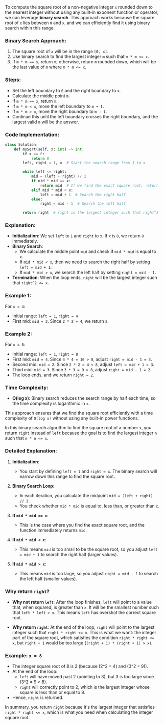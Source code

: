 To compute the square root of a non-negative integer `x` rounded down to the nearest integer without using any built-in exponent function or operator, we can leverage **binary search**. This approach works because the square root of `x` lies between `0` and `x`, and we can efficiently find it using binary search within this range.

### Binary Search Approach:
1. The square root of `x` will be in the range `[0, x]`.
2. Use binary search to find the largest integer `m` such that `m * m <= x`.
3. If `m * m == x`, return `m`; otherwise, return `m` rounded down, which will be the last value of `m` where `m * m <= x`.

### Steps:
- Set the left boundary to `0` and the right boundary to `x`.
- Calculate the middle point `m`.
- If `m * m == x`, return `m`.
- If `m * m < x`, move the left boundary to `m + 1`.
- If `m * m > x`, move the right boundary to `m - 1`.
- Continue this until the left boundary crosses the right boundary, and the largest valid `m` will be the answer.

### Code Implementation:

```python
class Solution:
    def mySqrt(self, x: int) -> int:
        if x == 0:
            return 0
        left, right = 1, x  # Start the search range from 1 to x

        while left <= right:
            mid = (left + right) // 2
            if mid * mid == x:
                return mid  # If we find the exact square root, return it
            elif mid * mid < x:
                left = mid + 1  # Search the right half
            else:
                right = mid - 1  # Search the left half

        return right  # right is the largest integer such that right^2 <= x
```

### Explanation:
- **Initialization**: We set `left` to `1` and `right` to `x`. If `x` is `0`, we return `0` immediately.
- **Binary Search**:
  - We calculate the middle point `mid` and check if `mid * mid` is equal to `x`.
  - If `mid * mid < x`, then we need to search the right half by setting `left = mid + 1`.
  - If `mid * mid > x`, we search the left half by setting `right = mid - 1`.
- **Termination**: When the loop ends, `right` will be the largest integer such that `right^2 <= x`.

### Example 1:
For `x = 4`:
- Initial range: `left = 1`, `right = 4`
- First mid: `mid = 2`. Since `2 * 2 = 4`, we return `2`.

### Example 2:
For `x = 8`:
- Initial range: `left = 1`, `right = 8`
- First mid: `mid = 4`. Since `4 * 4 = 16 > 8`, adjust `right = mid - 1 = 3`.
- Second mid: `mid = 2`. Since `2 * 2 = 4 < 8`, adjust `left = mid + 1 = 3`.
- Third mid: `mid = 3`. Since `3 * 3 = 9 > 8`, adjust `right = mid - 1 = 2`.
- The loop ends, and we return `right = 2`.

### Time Complexity:
- **O(log x)**: Binary search reduces the search range by half each time, so the time complexity is logarithmic in `x`.

This approach ensures that we find the square root efficiently with a time complexity of `O(log x)` without using any built-in power functions.


In this binary search algorithm to find the square root of a number `x`, you return `right` instead of `left` because the goal is to find the largest integer `n` such that `n * n <= x`.

### Detailed Explanation:

1. **Initialization**:
   - You start by defining `left = 1` and `right = x`. The binary search will narrow down this range to find the square root.

2. **Binary Search Loop**:
   - In each iteration, you calculate the midpoint `mid = (left + right) // 2`.
   - You check whether `mid * mid` is equal to, less than, or greater than `x`.

3. **If `mid * mid == x`**:
   - This is the case where you find the exact square root, and the function immediately returns `mid`.

4. **If `mid * mid < x`**:
   - This means `mid` is too small to be the square root, so you adjust `left = mid + 1` to search the right half (larger values).

5. **If `mid * mid > x`**:
   - This means `mid` is too large, so you adjust `right = mid - 1` to search the left half (smaller values).

### Why return `right`?

- **Why not return `left`**:
  After the loop finishes, `left` will point to a value that, when squared, is greater than `x`. It will be the smallest number such that `left * left > x`. This means `left` has overshot the correct square root.

- **Why return `right`**:
  At the end of the loop, `right` will point to the largest integer such that `right * right <= x`. This is what we want: the integer part of the square root, which satisfies the condition `right * right <= x`, but `right + 1` would be too large (`(right + 1) * (right + 1) > x`).

### Example: `x = 8`
- The integer square root of 8 is 2 (because \(2^2 = 4\) and \(3^2 = 9\)).
- At the end of the loop:
  - `left` will have moved past 2 (pointing to 3), but 3 is too large since \(3^2 = 9 > 8\).
  - `right` will correctly point to 2, which is the largest integer whose square is less than or equal to 8.
- Hence, `right` is returned.

In summary, you return `right` because it's the largest integer that satisfies `right * right <= x`, which is what you need when calculating the integer square root.
